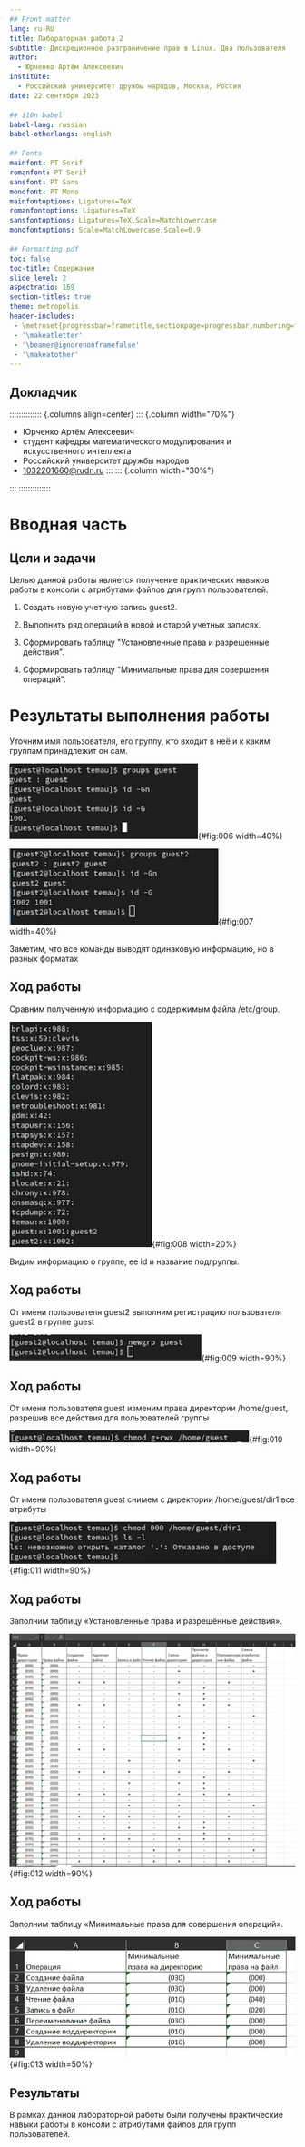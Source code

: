 ```yaml
---
## Front matter
lang: ru-RU
title: Лабораторная работа 2
subtitle: Дискреционное разграничение прав в Linux. Два пользователя
author:
  - Юрченко Артём Алексеевич
institute:
  - Российский университет дружбы народов, Москва, Россия
date: 22 сентября 2023

## i18n babel
babel-lang: russian
babel-otherlangs: english

## Fonts
mainfont: PT Serif
romanfont: PT Serif
sansfont: PT Sans
monofont: PT Mono
mainfontoptions: Ligatures=TeX
romanfontoptions: Ligatures=TeX
sansfontoptions: Ligatures=TeX,Scale=MatchLowercase
monofontoptions: Scale=MatchLowercase,Scale=0.9

## Formatting pdf
toc: false
toc-title: Содержание
slide_level: 2
aspectratio: 169
section-titles: true
theme: metropolis
header-includes:
 - \metroset{progressbar=frametitle,sectionpage=progressbar,numbering=fraction}
 - '\makeatletter'
 - '\beamer@ignorenonframefalse'
 - '\makeatother'
---
```



## Докладчик

:::::::::::::: {.columns align=center}
::: {.column width="70%"}
  * Юрченко Артём Алексеевич
  * студент кафедры математического модулирования и искусственного интеллекта
  * Российский университет дружбы народов
  * [1032201660@rudn.ru](mailto:1032201659@rudn.ru)
:::
::: {.column width="30%"}



:::
::::::::::::::
# Вводная часть


## Цели и задачи

Целью данной работы является получение практических навыков работы в консоли с атрибутами файлов для групп пользователей.

1. Создать новую учетную запись guest2.

2. Выполнить ряд операций в новой и старой учетных записях.

3. Сформировать таблицу "Установленные права и разрешенные действия".

4. Сформировать таблицу "Минимальные права для совершения операций".


# Результаты выполнения работы

Уточним имя пользователя, его группу, кто входит в неё и к каким группам принадлежит он сам.

![Вывод информации о пользователе в консоли guest](image/screenshot_6.png){#fig:006 width=40%}

![Вывод информации о пользователе в консоли guest2](image/screenshot_7.png){#fig:007 width=40%}

Заметим, что все команды выводят одинаковую информацию, но в разных форматах

## Ход работы

Сравним полученную информацию с содержимым файла /etc/group.

![Содержимое файла /etc/group](image/screenshot_8.png){#fig:008 width=20%}

Видим информацию о группе, ее id и название подгруппы.

## Ход работы

От имени пользователя guest2 выполним регистрацию пользователя guest2 в группе guest

![Регистрация пользователя guest2 в группе guest](image/screenshot_9.png){#fig:009 width=90%}

## Ход работы

От имени пользователя guest изменим права директории /home/guest, разрешив все действия для пользователей группы

![Изменение прав директории /home/guest](image/screenshot_10.png){#fig:010 width=90%}

## Ход работы

От имени пользователя guest снимем с директории /home/guest/dir1 все атрибуты

![Снятие с директории /home/guest/dir1 всех атрибутов](image/screenshot_11.png){#fig:011 width=90%}

## Ход работы

Заполним таблицу «Установленные права и разрешённые действия».

![Фрагмент таблицы 3.1](image/screenshot_12.png){#fig:012 width=90%}

## Ход работы

Заполним таблицу «Минимальные права для совершения операций».

![Таблица 3.2](image/screenshot_13.png){#fig:013 width=50%}


## Результаты

В рамках данной лабораторной работы были получены практические навыки работы в консоли с атрибутами файлов для групп пользователей.